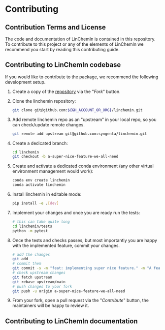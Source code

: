 # Contributing

## Contribution Terms and License

The code and documentation of LinChemIn is contained in this repository. To contribute
to this project or any of the elements of LinChemIn we recommend you start by reading this
contributing guide.

## Contributing to LinChemIn codebase

If you would like to contribute to the package, we recommend the following development setup.

1. Create a copy of the [repository](https://github.com/syngenta/linchemin) via the "_Fork_" button.

2. Clone the linchemin repository:

    ```sh
    git clone git@github.com:${GH_ACCOUNT_OR_ORG}/linchemin.git
    ```

3. Add remote linchemin repo as an "upstream" in your local repo, so you can check/update remote changes.

   ```sh
   git remote add upstream git@github.com:syngenta/linchemin.git
   ```

4. Create a dedicated branch:

    ```sh
    cd linchemin
    git checkout -b a-super-nice-feature-we-all-need
    ```

5. Create and activate a dedicated conda environment (any other virtual environment management would work):

    ```sh
    conda env create linchemin
    conda activate linchemin
    ```

6. Install linchemin in editable mode:

    ```sh
    pip install -e .[dev]
    ```

7. Implement your changes and once you are ready run the tests:

    ```sh
    # this can take quite long 
    cd linchemin/tests 
    python -m pytest 
    ```

8. Once the tests and checks passes, but most importantly you are happy with the implemented feature, commit your changes.

    ```sh
    # add the changes
    git add 
    # commit them
    git commit -s -m "feat: implementing super nice feature." -m "A feature we all need."
    # check upstream changes
    git fetch upstream
    git rebase upstream/main
    # push changes to your fork
    git push -u origin a-super-nice-feature-we-all-need
    ```

9. From your fork, open a pull request via the "_Contribute_" button, the maintainers will be happy to review it.

## Contributing to LinChemIn documentation

